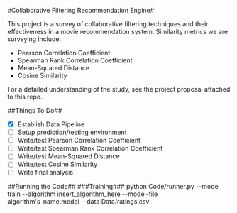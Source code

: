 #Collaborative Filtering Recommendation Engine#

This project is a survey of collaborative filtering techniques and their effectiveness in a movie recommendation system. Similarity metrics we are surveying include:
* Pearson Correlation Coefficient
* Spearman Rank Correlation Coefficient
* Mean-Squared Distance
* Cosine Similarity

For a detailed understanding of the study, see the project proposal attached to this repo.

##Things To Do##
- [x] Establish Data Pipeline
- [ ] Setup prediction/testing environment
- [ ] Write/test Pearson Correlation Coefficient
- [ ] Write/test Spearman Rank Correlation Coefficient
- [ ] Write/test Mean-Squared Distance
- [ ] Write/test Cosine Similarity
- [ ] Write final analysis

##Running the Code##
###Training###
python Code/runner.py --mode train --algorithm insert_algorithm_here --model-file algorithm's_name.model --data Data/ratings.csv


